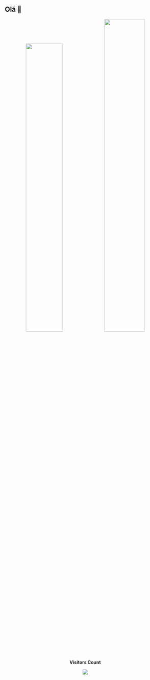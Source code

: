 ## Olá 👋


<div align="center">
  <!--![MendanhaPuh GitHub stats](https://github-readme-stats.vercel.app/api?username=mendanhapuh&show_icons=true&theme=gotham&hide_border=true)
  ![MendanhaPuh GitHub stats](https://github-readme-stats.vercel.app/api/top-langs/?username=mendanhapuh&layout=compact&theme=gotham&hide_border=true) -->
  <img src="https://github-readme-stats.vercel.app/api?username=mendanhapuh&show_icons=true&theme=midnight-purple&hide_border=true" style="width:48%; "/>
  <img src="https://github-readme-stats.vercel.app/api/top-langs/?username=mendanhapuh&layout=compact&theme=midnight-purple&hide_border=true" style="width:50%;"/>
</div>
<br>
<div align="center">
  <br><p align="centre"><b>Visitors Count</b></p>  
  <img align="center" src="https://profile-counter.glitch.me/{mendanhapuh}/count.svg" style="margin:0 auto" />
</div>



<!--
**MendanhaPuh/MendanhaPuh** is a ✨ _special_ ✨ repository because its `README.md` (this file) appears on your GitHub profile.

Here are some ideas to get you started:

- 🔭 I’m currently working on ...
- 🌱 I’m currently learning ...
- 👯 I’m looking to collaborate on ...
- 🤔 I’m looking for help with ...
- 💬 Ask me about ...
- 📫 How to reach me: ...
- 😄 Pronouns: ...
- ⚡ Fun fact: ...
-->
